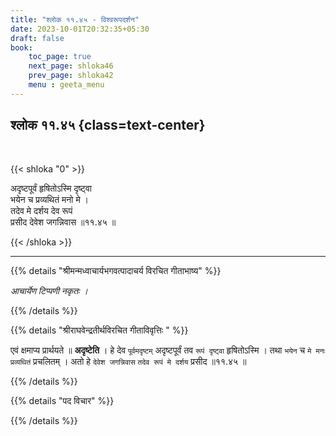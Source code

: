 ```yaml
---
title: "श्लोक ११.४५ - विश्वरूपदर्शन"
date: 2023-10-01T20:32:35+05:30
draft: false
book:
    toc_page: true
    next_page: shloka46
    prev_page: shloka42
    menu : geeta_menu
---
```




## श्लोक ११.४५ {class=text-center}

<br/>

{{< shloka  "0"  >}}

अदृष्टपूर्वं हृषितोऽस्मि दृष्ट्वा  
भयेन च प्रव्यथितं मनो मे ।    
तदेव मे दर्शय देव रूपं  
प्रसीद देवेश जगन्निवास ॥११.४५ ॥

{{< /shloka >}}

---


{{% details "श्रीमन्मध्वाचार्यभगवत्पादाचर्य विरचित  गीताभाष्य" %}}

*आचार्येण टिप्पणी नकृतः ।*

{{% /details %}}



{{% details "श्रीराघवेन्द्रतीर्थविरचित गीताविवृत्तिः " %}}


एवं क्षमाप्य प्रार्थयते ॥ **अदृष्टेति** । हे देव 
`पूर्वमदृष्टम्` अदृष्टपूर्वं तव `रूपं दृष्ट्वा`
हृषितोऽस्मि । तथा `भयेन` च `मे मनः` 
`प्रव्यथितं` प्रचलितम्‌ । अतो हे 
`देवेश जगन्निवास` `तदेव रूपं मे दर्शय` 
प्रसीद ॥११.४५ ॥

{{% /details %}}



{{% details "पद विचार" %}}


{{% /details %}}
